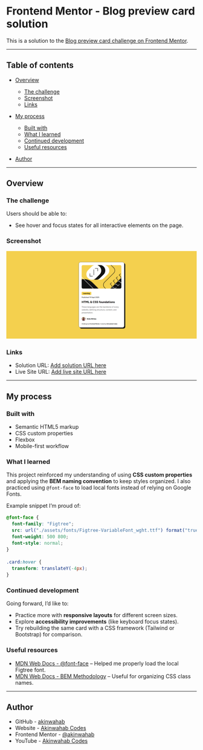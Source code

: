 # Frontend Mentor - Blog preview card solution

This is a solution to the [Blog preview card challenge on Frontend Mentor](https://www.frontendmentor.io/challenges/blog-preview-card-ckPaj01IcS).

---

## Table of contents

* [Overview](#overview)

  * [The challenge](#the-challenge)
  * [Screenshot](#screenshot)
  * [Links](#links)
* [My process](#my-process)

  * [Built with](#built-with)
  * [What I learned](#what-i-learned)
  * [Continued development](#continued-development)
  * [Useful resources](#useful-resources)
* [Author](#author)

---

## Overview

### The challenge

Users should be able to:

* See hover and focus states for all interactive elements on the page.

### Screenshot

![](./assets/images/screenshot.png)


### Links

* Solution URL: [Add solution URL here](https://your-solution-url.com)
* Live Site URL: [Add live site URL here](https://your-live-site-url.com)

---

## My process

### Built with

* Semantic HTML5 markup
* CSS custom properties
* Flexbox
* Mobile-first workflow

### What I learned

This project reinforced my understanding of using **CSS custom properties** and applying the **BEM naming convention** to keep styles organized. I also practiced using `@font-face` to load local fonts instead of relying on Google Fonts.

Example snippet I’m proud of:

```css
@font-face {
  font-family: "Figtree";
  src: url("./assets/fonts/Figtree-VariableFont_wght.ttf") format("truetype");
  font-weight: 500 800;
  font-style: normal;
}

.card:hover {
  transform: translateY(-4px);
}

```

### Continued development

Going forward, I’d like to:

* Practice more with **responsive layouts** for different screen sizes.
* Explore **accessibility improvements** (like keyboard focus states).
* Try rebuilding the same card with a CSS framework (Tailwind or Bootstrap) for comparison.

### Useful resources

* [MDN Web Docs - @font-face](https://developer.mozilla.org/en-US/docs/Web/CSS/@font-face) – Helped me properly load the local Figtree font.
* [MDN Web Docs - BEM Methodology](https://developer.mozilla.org/en-US/docs/Glossary/BEM) – Useful for organizing CSS class names.

---

## Author

- GitHub - [akinwahab](https://github.com/akinwahab)
- Website - [Akinwahab Codes](https://akinwahab.netlify.app)
- Frontend Mentor - [@akinwahab](https://www.frontendmentor.io/profile/akinwahab)
- YouTube - [Akinwahab Codes](https://www.youtube.com/@Akinwahab099)
